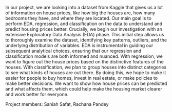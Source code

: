 In our project, we are looking into a dataset from Kaggle that gives us a lot of information on house prices, like how big the houses are, how many bedrooms they have, 
and where they are located. Our main goal is to perform EDA, regression, and classification on the data to understand and predict housing prices better. Crucially, we 
begin our investigation with an extensive Exploratory Data Analysis (EDA) phase. This initial step allows us to thoroughly examine the dataset, identifying key patterns, 
outliers, and the underlying distribution of variables. EDA is instrumental in guiding our subsequent analytical choices, ensuring that our regression and classification 
models are both informed and nuanced. With regression, we want to figure out the house prices based on the distinctive features of the houses. With classification, we plan 
to group houses into distinct categories to see what kinds of houses are out there. By doing this, we hope to make it easier for people to buy homes, invest in real estate, 
or make policies to make better decisions. We want to show how house prices can be predicted and what affects them, which could help make the housing market clearer and work 
better for everyone.

Project members: Saniah Safat, Rachana Pandey
